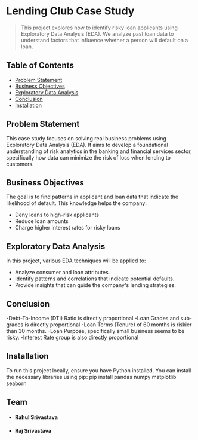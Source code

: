 
# Lending Club Case Study
> This project explores how to identify risky loan applicants using Exploratory Data Analysis (EDA). We analyze past loan data to understand factors that influence whether a person will default on a loan.


## Table of Contents
* [Problem Statement](#problem-statement)
* [Business Objectives](#business-objectives)
* [Exploratory Data Analysis](#exploratory-data-analysis)
* [Conclusion](#conclusion)
* [Installation](#installation)

## Problem Statement
This case study focuses on solving real business problems using Exploratory Data Analysis (EDA). It aims to develop a foundational understanding of risk analytics in the banking and financial services sector, specifically how data can minimize the risk of loss when lending to customers.

## Business Objectives
The goal is to find patterns in applicant and loan data that indicate the likelihood of default. This knowledge helps the company:
- Deny loans to high-risk applicants
- Reduce loan amounts
- Charge higher interest rates for risky loans

## Exploratory Data Analysis

In this project, various EDA techniques will be applied to:

- Analyze consumer and loan attributes.
- Identify patterns and correlations that indicate potential defaults.
- Provide insights that can guide the company's lending strategies.

## Conclusion
-Debt-To-Income (DTI) Ratio is directly proportional
-Loan Grades and sub-grades is directly proportional
-Loan Terms (Tenure) of 60 months is riskier than 30 months.
-Loan Purpose, specifically small business seems to be risky.
-Interest Rate group is also directly proportional 


## Installation

To run this project locally, ensure you have Python installed. You can install the necessary libraries using pip:
pip install pandas numpy matplotlib seaborn

## Team
- #### Rahul Srivastava
- #### Raj Srivastava
